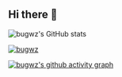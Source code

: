 ## Hi there 👋

![bugwz's GitHub stats](https://github-readme-stats.vercel.app/api?username=bugwz&show_icons=true&theme=transparent)

[![bugwz](https://github-profile-trophy.vercel.app/?username=bugwz)](https://github.com/ryo-ma/github-profile-trophy)

[![bugwz's github activity graph](https://github-readme-activity-graph.vercel.app/graph?username=bugwz&theme=minimal)](https://github.com/ashutosh00710/github-readme-activity-graph)
